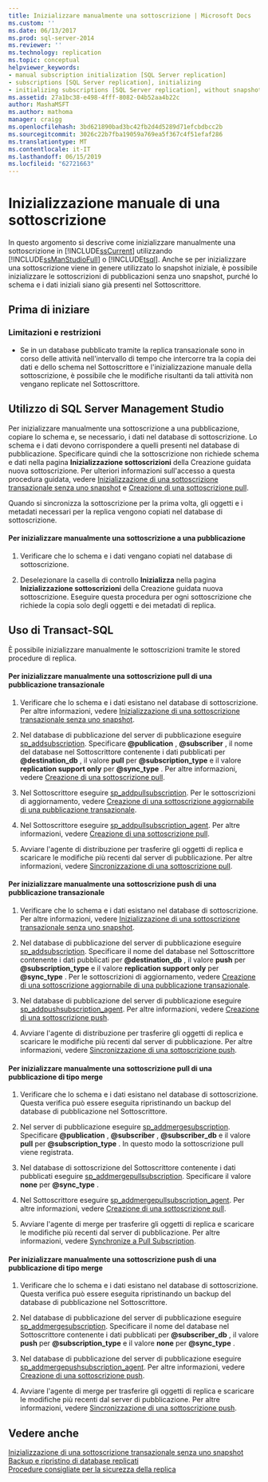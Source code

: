 ```yaml
---
title: Inizializzare manualmente una sottoscrizione | Microsoft Docs
ms.custom: ''
ms.date: 06/13/2017
ms.prod: sql-server-2014
ms.reviewer: ''
ms.technology: replication
ms.topic: conceptual
helpviewer_keywords:
- manual subscription initialization [SQL Server replication]
- subscriptions [SQL Server replication], initializing
- initializing subscriptions [SQL Server replication], without snapshots
ms.assetid: 27a1bc38-e498-4fff-8082-04b52aa4b22c
author: MashaMSFT
ms.author: mathoma
manager: craigg
ms.openlocfilehash: 3bd621890bad3bc42fb2d4d5289d71efcbdbcc2b
ms.sourcegitcommit: 3026c22b7fba19059a769ea5f367c4f51efaf286
ms.translationtype: MT
ms.contentlocale: it-IT
ms.lasthandoff: 06/15/2019
ms.locfileid: "62721663"
---
```

# <a name="initialize-a-subscription-manually"></a>Inizializzazione manuale di una sottoscrizione
  In questo argomento si descrive come inizializzare manualmente una sottoscrizione in [!INCLUDE[ssCurrent](../../includes/sscurrent-md.md)] utilizzando [!INCLUDE[ssManStudioFull](../../includes/ssmanstudiofull-md.md)] o [!INCLUDE[tsql](../../includes/tsql-md.md)]. Anche se per inizializzare una sottoscrizione viene in genere utilizzato lo snapshot iniziale, è possibile inizializzare le sottoscrizioni di pubblicazioni senza uno snapshot, purché lo schema e i dati iniziali siano già presenti nel Sottoscrittore.  
  
##  <a name="BeforeYouBegin"></a> Prima di iniziare  
  
###  <a name="Restrictions"></a> Limitazioni e restrizioni  
  
-   Se in un database pubblicato tramite la replica transazionale sono in corso delle attività nell'intervallo di tempo che intercorre tra la copia dei dati e dello schema nel Sottoscrittore e l'inizializzazione manuale della sottoscrizione, è possibile che le modifiche risultanti da tali attività non vengano replicate nel Sottoscrittore.  
  
##  <a name="SSMSProcedure"></a> Utilizzo di SQL Server Management Studio  
 Per inizializzare manualmente una sottoscrizione a una pubblicazione, copiare lo schema e, se necessario, i dati nel database di sottoscrizione. Lo schema e i dati devono corrispondere a quelli presenti nel database di pubblicazione. Specificare quindi che la sottoscrizione non richiede schema e dati nella pagina **Inizializzazione sottoscrizioni** della Creazione guidata nuova sottoscrizione. Per ulteriori informazioni sull'accesso a questa procedura guidata, vedere [Inizializzazione di una sottoscrizione transazionale senza uno snapshot](initialize-a-transactional-subscription-without-a-snapshot.md) e [Creazione di una sottoscrizione pull](create-a-pull-subscription.md).  
  
 Quando si sincronizza la sottoscrizione per la prima volta, gli oggetti e i metadati necessari per la replica vengono copiati nel database di sottoscrizione.  
  
#### <a name="to-initialize-a-subscription-to-a-publication-manually"></a>Per inizializzare manualmente una sottoscrizione a una pubblicazione  
  
1.  Verificare che lo schema e i dati vengano copiati nel database di sottoscrizione.  
  
2.  Deselezionare la casella di controllo **Inizializza** nella pagina **Inizializzazione sottoscrizioni** della Creazione guidata nuova sottoscrizione. Eseguire questa procedura per ogni sottoscrizione che richiede la copia solo degli oggetti e dei metadati di replica.  
  
##  <a name="TsqlProcedure"></a> Uso di Transact-SQL  
 È possibile inizializzare manualmente le sottoscrizioni tramite le stored procedure di replica.  
  
#### <a name="to-manually-initialize-a-pull-subscription-to-a-transactional-publication"></a>Per inizializzare manualmente una sottoscrizione pull di una pubblicazione transazionale  
  
1.  Verificare che lo schema e i dati esistano nel database di sottoscrizione. Per altre informazioni, vedere [Inizializzazione di una sottoscrizione transazionale senza uno snapshot](initialize-a-transactional-subscription-without-a-snapshot.md).  
  
2.  Nel database di pubblicazione del server di pubblicazione eseguire [sp_addsubscription](/sql/relational-databases/system-stored-procedures/sp-addsubscription-transact-sql). Specificare **@publication** , **@subscriber** , il nome del database nel Sottoscrittore contenente i dati pubblicati per **@destination_db** , il valore **pull** per **@subscription_type** e il valore **replication support only** per **@sync_type** . Per altre informazioni, vedere [Creazione di una sottoscrizione pull](create-a-pull-subscription.md).  
  
3.  Nel Sottoscrittore eseguire [sp_addpullsubscription](/sql/relational-databases/system-stored-procedures/sp-addpullsubscription-transact-sql). Per le sottoscrizioni di aggiornamento, vedere [Creazione di una sottoscrizione aggiornabile di una pubblicazione transazionale](publish/create-an-updatable-subscription-to-a-transactional-publication.md).  
  
4.  Nel Sottoscrittore eseguire [sp_addpullsubscription_agent](/sql/relational-databases/system-stored-procedures/sp-addpullsubscription-agent-transact-sql). Per altre informazioni, vedere [Creazione di una sottoscrizione pull](create-a-pull-subscription.md).  
  
5.  Avviare l'agente di distribuzione per trasferire gli oggetti di replica e scaricare le modifiche più recenti dal server di pubblicazione. Per altre informazioni, vedere [Sincronizzazione di una sottoscrizione pull](synchronize-a-pull-subscription.md).  
  
#### <a name="to-manually-initialize-a-push-subscription-to-a-transactional-publication"></a>Per inizializzare manualmente una sottoscrizione push di una pubblicazione transazionale  
  
1.  Verificare che lo schema e i dati esistano nel database di sottoscrizione. Per altre informazioni, vedere [Inizializzazione di una sottoscrizione transazionale senza uno snapshot](initialize-a-transactional-subscription-without-a-snapshot.md).  
  
2.  Nel database di pubblicazione del server di pubblicazione eseguire [sp_addsubscription](/sql/relational-databases/system-stored-procedures/sp-addsubscription-transact-sql). Specificare il nome del database nel Sottoscrittore contenente i dati pubblicati per **@destination_db** , il valore **push** per **@subscription_type** e il valore **replication support only** per **@sync_type** . Per le sottoscrizioni di aggiornamento, vedere [Creazione di una sottoscrizione aggiornabile di una pubblicazione transazionale](publish/create-an-updatable-subscription-to-a-transactional-publication.md).  
  
3.  Nel database di pubblicazione del server di pubblicazione eseguire [sp_addpushsubscription_agent](/sql/relational-databases/system-stored-procedures/sp-addpullsubscription-agent-transact-sql). Per altre informazioni, vedere [Creazione di una sottoscrizione push](create-a-push-subscription.md).  
  
4.  Avviare l'agente di distribuzione per trasferire gli oggetti di replica e scaricare le modifiche più recenti dal server di pubblicazione. Per altre informazioni, vedere [Sincronizzazione di una sottoscrizione push](synchronize-a-push-subscription.md).  
  
#### <a name="to-manually-initialize-a-pull-subscription-to-a-merge-publication"></a>Per inizializzare manualmente una sottoscrizione pull di una pubblicazione di tipo merge  
  
1.  Verificare che lo schema e i dati esistano nel database di sottoscrizione. Questa verifica può essere eseguita ripristinando un backup del database di pubblicazione nel Sottoscrittore.  
  
2.  Nel server di pubblicazione eseguire [sp_addmergesubscription](/sql/relational-databases/system-stored-procedures/sp-addmergesubscription-transact-sql). Specificare **@publication** , **@subscriber** , **@subscriber_db** e il valore **pull** per **@subscription_type** . In questo modo la sottoscrizione pull viene registrata.  
  
3.  Nel database di sottoscrizione del Sottoscrittore contenente i dati pubblicati eseguire [sp_addmergepullsubscription](/sql/relational-databases/system-stored-procedures/sp-addmergepullsubscription-transact-sql). Specificare il valore **none** per **@sync_type** .  
  
4.  Nel Sottoscrittore eseguire [sp_addmergepullsubscription_agent](/sql/relational-databases/system-stored-procedures/sp-addmergepullsubscription-agent-transact-sql). Per altre informazioni, vedere [Creazione di una sottoscrizione pull](create-a-pull-subscription.md).  
  
5.  Avviare l'agente di merge per trasferire gli oggetti di replica e scaricare le modifiche più recenti dal server di pubblicazione. Per altre informazioni, vedere [Synchronize a Pull Subscription](synchronize-a-pull-subscription.md).  
  
#### <a name="to-manually-initialize-a-push-subscription-to-a-merge-publication"></a>Per inizializzare manualmente una sottoscrizione push di una pubblicazione di tipo merge  
  
1.  Verificare che lo schema e i dati esistano nel database di sottoscrizione. Questa verifica può essere eseguita ripristinando un backup del database di pubblicazione nel Sottoscrittore.  
  
2.  Nel database di pubblicazione del server di pubblicazione eseguire [sp_addmergesubscription](/sql/relational-databases/system-stored-procedures/sp-addmergesubscription-transact-sql). Specificare il nome del database nel Sottoscrittore contenente i dati pubblicati per **@subscriber_db** , il valore **push** per **@subscription_type** e il valore **none** per **@sync_type** .  
  
3.  Nel database di pubblicazione del server di pubblicazione eseguire [sp_addmergepushsubscription_agent](/sql/relational-databases/system-stored-procedures/sp-addmergepushsubscription-agent-transact-sql). Per altre informazioni, vedere [Creazione di una sottoscrizione push](create-a-push-subscription.md).  
  
4.  Avviare l'agente di merge per trasferire gli oggetti di replica e scaricare le modifiche più recenti dal server di pubblicazione. Per altre informazioni, vedere [Sincronizzazione di una sottoscrizione push](synchronize-a-push-subscription.md).  
  
## <a name="see-also"></a>Vedere anche  
 [Inizializzazione di una sottoscrizione transazionale senza uno snapshot](initialize-a-transactional-subscription-without-a-snapshot.md)   
 [Backup e ripristino di database replicati](administration/back-up-and-restore-replicated-databases.md)   
 [Procedure consigliate per la sicurezza della replica](security/replication-security-best-practices.md)  
  
  
